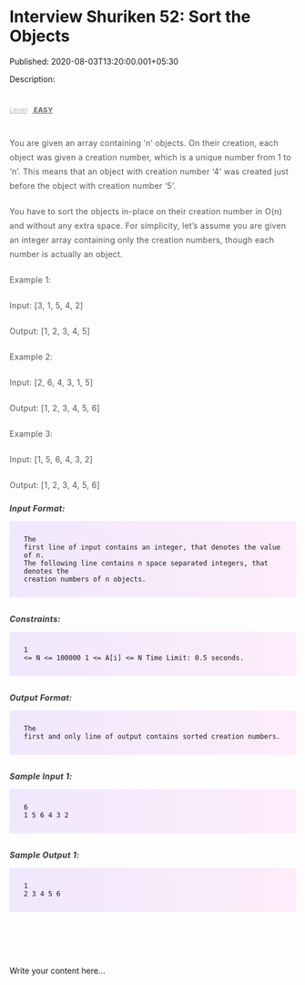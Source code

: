 # Interview Shuriken 52: Sort the Objects

Published: 2020-08-03T13:20:00.001+05:30

Description: 
      <div dir="ltr" style="text-align: left;" trbidi="on">
      <codezen-problem-description _ngcontent-yip-c161="" _nghost-yip-c152=""
      style="-webkit-font-smoothing: antialiased; display: block; font-family: Roboto, sans-serif;
      font-size: 16px; margin: 0px; padding: 0px; width:
      775.594px;"></codezen-problem-description><br />
      <div _ngcontent-yip-c152="" style="-webkit-font-smoothing: antialiased; margin: 0px;
      padding: 0px;">
      <div _ngcontent-yip-c152="" class="padding" style="-webkit-font-smoothing: antialiased;
      margin: 0px; padding: 0px 0px 15px;">
      <div _ngcontent-yip-c152="" style="-webkit-font-smoothing: antialiased; margin: 0px;
      padding: 0px;">
      <a _ngcontent-yip-c152="" class="key" href="https://www.blogger.com/null"
      style="-webkit-font-smoothing: antialiased; color: #b3b3b3; font-size: 12px; letter-spacing:
      0.27px; line-height: 30px; margin: 0px; padding: 0px;">Level</a><a
      _ngcontent-yip-c152="" class="value" href="https://www.blogger.com/null"
      style="-webkit-font-smoothing: antialiased; color: #656565; font-size: 12px; font-weight: 700;
      letter-spacing: 0.27px; line-height: 30px; margin: 0px; padding: 0px 0px 0px
      8px;">&nbsp;EASY</a></div>
      </div>
      <div _ngcontent-yip-c152="" class="description ng-star-inserted"
      style="-webkit-font-smoothing: antialiased; margin: 0px; padding: 0px;">
      <h4
      id="you-are-given-an-array-containing-n-objects-on-their-creation-each-object-was-given-a-creation-number-which-is-a-unique-number-from-1-to-n-this-means-that-an-object-with-creation-number-4-was-created-just-before-the-object-with-creation-number-5"
      style="-webkit-font-smoothing: antialiased; color: #565656; font-size: 14px; font-weight: 400;
      letter-spacing: 0.3px; line-height: 25px; margin: 0px; padding: 15px 0px 5px;">
      You are given an array containing ‘n’ objects. On their creation, each object was given a
      creation number, which is a unique number from 1 to ‘n’. This means that an object with
      creation number ‘4’ was created just before the object with creation number ‘5’.</h4>
      <h4
      id="you-have-to-sort-the-objects-in-place-on-their-creation-number-in-o-n-and-without-any-extra-space-for-simplicity-let-s-assume-you-are-given-an-integer-array-containing-only-the-creation-numbers-though-each-number-is-actually-an-object"
      style="-webkit-font-smoothing: antialiased; color: #565656; font-size: 14px; font-weight: 400;
      letter-spacing: 0.3px; line-height: 25px; margin: 0px; padding: 15px 0px 5px;">
      You have to sort the objects in-place on their creation number in O(n) and without any extra
      space. For simplicity, let’s assume you are given an integer array containing only the
      creation numbers, though each number is actually an object.</h4>
      <h4 id="example-1" style="-webkit-font-smoothing: antialiased; color: #565656; font-size:
      14px; font-weight: 400; letter-spacing: 0.3px; line-height: 25px; margin: 0px; padding: 15px
      0px 5px;">
      Example 1:</h4>
      <h4 id="input-3-1-5-4-2" style="-webkit-font-smoothing: antialiased; color: #565656;
      font-size: 14px; font-weight: 400; letter-spacing: 0.3px; line-height: 25px; margin: 0px;
      padding: 15px 0px 5px;">
      Input: [3, 1, 5, 4, 2]</h4>
      <h4 id="output-1-2-3-4-5" style="-webkit-font-smoothing: antialiased; color: #565656;
      font-size: 14px; font-weight: 400; letter-spacing: 0.3px; line-height: 25px; margin: 0px;
      padding: 15px 0px 5px;">
      Output: [1, 2, 3, 4, 5]</h4>
      <h4 id="example-2" style="-webkit-font-smoothing: antialiased; color: #565656; font-size:
      14px; font-weight: 400; letter-spacing: 0.3px; line-height: 25px; margin: 0px; padding: 15px
      0px 5px;">
      Example 2:</h4>
      <h4 id="input-2-6-4-3-1-5" style="-webkit-font-smoothing: antialiased; color: #565656;
      font-size: 14px; font-weight: 400; letter-spacing: 0.3px; line-height: 25px; margin: 0px;
      padding: 15px 0px 5px;">
      Input: [2, 6, 4, 3, 1, 5]</h4>
      <h4 id="output-1-2-3-4-5-6" style="-webkit-font-smoothing: antialiased; color: #565656;
      font-size: 14px; font-weight: 400; letter-spacing: 0.3px; line-height: 25px; margin: 0px;
      padding: 15px 0px 5px;">
      Output: [1, 2, 3, 4, 5, 6]</h4>
      <h4 id="example-3" style="-webkit-font-smoothing: antialiased; color: #565656; font-size:
      14px; font-weight: 400; letter-spacing: 0.3px; line-height: 25px; margin: 0px; padding: 15px
      0px 5px;">
      Example 3:</h4>
      <h4 id="input-1-5-6-4-3-2" style="-webkit-font-smoothing: antialiased; color: #565656;
      font-size: 14px; font-weight: 400; letter-spacing: 0.3px; line-height: 25px; margin: 0px;
      padding: 15px 0px 5px;">
      Input: [1, 5, 6, 4, 3, 2]</h4>
      <h4 id="output-1-2-3-4-5-6" style="-webkit-font-smoothing: antialiased; color: #565656;
      font-size: 14px; font-weight: 400; letter-spacing: 0.3px; line-height: 25px; margin: 0px;
      padding: 15px 0px 5px;">
      Output: [1, 2, 3, 4, 5, 6]</h4>
      <h5 id="input-format" style="-webkit-font-smoothing: antialiased; color: #353535;
      font-size: 14px; letter-spacing: 0.4px; margin: 0px; padding: 15px 0px 0px;">
      Input Format:</h5>
      <pre style="-webkit-font-smoothing: antialiased; background-image: linear-gradient(-90deg,
      rgba(255, 205, 242, 0.35), rgba(215, 193, 255, 0.35)); font-family: &quot;Open
      Sans&quot;, sans-serif; font-weight: 600; margin-bottom: 20px; margin-top: 20px;
      max-width: 866px; overflow-x: hidden; padding: 25px;"><code
      style="-webkit-font-smoothing: antialiased; margin: 0px; padding: 0px;">The first line of
      input contains an integer, that denotes the value of n. The following line contains n space
      separated integers, that denotes the creation numbers of n objects.
      </code></pre>
      <h5 id="constraints" style="-webkit-font-smoothing: antialiased; color: #353535; font-size:
      14px; letter-spacing: 0.4px; margin: 0px; padding: 15px 0px 0px;">
      Constraints:</h5>
      <pre style="-webkit-font-smoothing: antialiased; background-image: linear-gradient(-90deg,
      rgba(255, 205, 242, 0.35), rgba(215, 193, 255, 0.35)); font-family: &quot;Open
      Sans&quot;, sans-serif; font-weight: 600; margin-bottom: 20px; margin-top: 20px;
      max-width: 866px; overflow-x: hidden; padding: 25px;"><code
      style="-webkit-font-smoothing: antialiased; margin: 0px; padding: 0px;">1 &lt;= N
      &lt;= 100000
      1 &lt;= A[i] &lt;= N
      Time Limit: 0.5 seconds.
      </code></pre>
      <h5 id="output-format" style="-webkit-font-smoothing: antialiased; color: #353535;
      font-size: 14px; letter-spacing: 0.4px; margin: 0px; padding: 15px 0px 0px;">
      Output Format:</h5>
      <pre style="-webkit-font-smoothing: antialiased; background-image: linear-gradient(-90deg,
      rgba(255, 205, 242, 0.35), rgba(215, 193, 255, 0.35)); font-family: &quot;Open
      Sans&quot;, sans-serif; font-weight: 600; margin-bottom: 20px; margin-top: 20px;
      max-width: 866px; overflow-x: hidden; padding: 25px;"><code
      style="-webkit-font-smoothing: antialiased; margin: 0px; padding: 0px;">The first and only
      line of output contains sorted creation numbers.
      </code></pre>
      </div>
      <div _ngcontent-yip-c152="" class="description ng-star-inserted"
      style="-webkit-font-smoothing: antialiased; margin: 0px; padding: 0px;">
      <h5 id="sample-input-1" style="-webkit-font-smoothing: antialiased; color: #353535;
      font-size: 14px; letter-spacing: 0.4px; margin: 0px; padding: 15px 0px 0px;">
      Sample Input 1:</h5>
      <pre style="-webkit-font-smoothing: antialiased; background-image: linear-gradient(-90deg,
      rgba(255, 205, 242, 0.35), rgba(215, 193, 255, 0.35)); font-family: &quot;Open
      Sans&quot;, sans-serif; font-weight: 600; margin-bottom: 20px; margin-top: 20px;
      max-width: 866px; overflow-x: hidden; padding: 25px;"><code
      style="-webkit-font-smoothing: antialiased; margin: 0px; padding: 0px;">6
      1 5 6 4 3 2
      </code></pre>
      <h5 id="sample-output-1" style="-webkit-font-smoothing: antialiased; color: #353535;
      font-size: 14px; letter-spacing: 0.4px; margin: 0px; padding: 15px 0px 0px;">
      Sample Output 1:</h5>
      <pre style="-webkit-font-smoothing: antialiased; background-image: linear-gradient(-90deg,
      rgba(255, 205, 242, 0.35), rgba(215, 193, 255, 0.35)); font-family: &quot;Open
      Sans&quot;, sans-serif; font-weight: 600; margin-bottom: 20px; margin-top: 20px;
      max-width: 866px; overflow-x: hidden; padding: 25px;"><code
      style="-webkit-font-smoothing: antialiased; margin: 0px; padding: 0px;">1 2 3 4 5 6
      </code></pre>
      </div>
      </div>
      <br />
      <div _ngcontent-yip-c161="" class="ng-star-inserted" style="-webkit-font-smoothing:
      antialiased; font-family: Roboto, sans-serif; font-size: 16px; margin: 0px; padding: 0px;">
      <div _ngcontent-yip-c161="" class="ng-star-inserted" style="-webkit-font-smoothing:
      antialiased; margin: 0px; padding: 0px;">
      <codezen-code-problem _ngcontent-yip-c161="" _nghost-yip-c153=""
      style="-webkit-font-smoothing: antialiased; display: block; margin: auto; padding: 30px 0px
      0px; width: 775.594px;"></codezen-code-problem><br />
      <div _ngcontent-yip-c153="" style="-webkit-font-smoothing: antialiased; margin: 0px;
      padding: 0px;">
      <div _ngcontent-yip-c153="" style="-webkit-font-smoothing: antialiased; margin: 0px;
      padding: 0px;">
      </div>
      </div>
      </div>
      </div>
      <script
      src="https://gist.github.com/Svastikkka/55a12735837543b8cbd08a087b420eda.js"></script></div>


Write your content here...